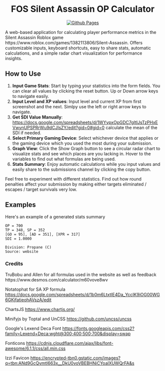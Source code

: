 <div align="center"><h1>FOS Silent Assassin OP Calculator</h1>
  
[![Github Pages](https://img.shields.io/badge/github%20pages-121013?style=for-the-badge&logo=github&logoColor=white)](https://sethispr.github.io/fos/) 
</div>
A web-based application for calculating player performance metrics in the Silent Assassin Roblox game https://www.roblox.com/games/1382113806/Silent-Assassin. Offers customizable inputs, keyboard shortcuts, easy to share stats, automatic calculations, and a simple radar chart visualization for performance insights.

## How to Use
1. **Input Game Stats**: Start by typing your statistics into the form fields. You can clear all values by clicking the reset button. Up or Down arrow keys to navigate easily.
2. **Input Level and XP values**: Input level and current XP from first screenshot and the next. Simlpy use the left or right arrow keys to navigate.
3. **Get SDI Value Manually**: https://docs.google.com/spreadsheets/d/1WYypxOpGDC7gItIJsTzPHxEVwynUPSPRrWu9dCJIsZY/edit?gid=0#gid=0 calculate the mean of the SDI if needed.
4. **Select Primary Gaming Device**: Select whichever device that applies or the gaming device which you used the most during your submission.
5. **Graph View**: Click the Show Graph button to see a circular radar chart to visualize stats and see which places are you lacking in. Hover to the variables to find out what formulas are being used.
6. **Stats Summary**: Enjoy automatic calculations while you input values and easily share to the submissions channel by clicking the copy button.

Feel free to experiment with different statistics. Find out how round penalties affect your submission by making either targets eliminated / escapes / target survivals very low.

## Examples
Here's an example of a generated stats summary
```
OP = 700
TP = 348, SP = 352
[GO = 95], [AD = 351], [XPR = 317]
SDI = 1.0000

Division: Propane (C)
Source: website
```

<h3>Credits</h3> 
TruBobu and Allen for all formulas used in the website as well as feedback https://www.desmos.com/calculator/m60vove8wv

Notatophat for SA XP formula https://docs.google.com/spreadsheets/d/1b0m6LtxtIE4Da_YccIK9iOG00WG6GKjfatieohAVszA/edit

ChartsJS https://www.chartjs.org/

Minifyjs by Toptal and UnCSS https://github.com/uncss/uncss

Google's Lexend Deca Font https://fonts.googleapis.com/css2?family=Lexend+Deca:wght@300;400;500;700&display=swap

Fonticons https://cdnjs.cloudflare.com/ajax/libs/font-awesome/6.1.1/css/all.min.css

Izzi Favicon https://encrypted-tbn0.gstatic.com/images?q=tbn:ANd9GcQymtl663x__DkU0voVBEBHNiCYoalXUWQrFA&s

